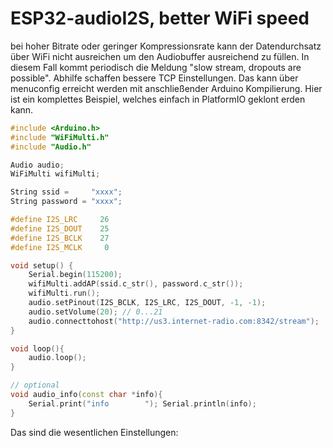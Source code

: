 # ESP32-audioI2S, better WiFi speed
bei hoher Bitrate oder geringer Kompressionsrate kann der Datendurchsatz über WiFi nicht ausreichen um den Audiobuffer ausreichend zu füllen. In diesem Fall kommt periodisch die Meldung "slow stream, dropouts are possible".   Abhilfe schaffen bessere TCP Einstellungen. Das kann über menuconfig erreicht werden mit anschließender Arduino Kompilierung. 
Hier ist ein komplettes Beispiel, welches einfach in PlatformIO geklont erden kann.


````c++
#include <Arduino.h>
#include "WiFiMulti.h"
#include "Audio.h"

Audio audio;
WiFiMulti wifiMulti;

String ssid =     "xxxx";
String password = "xxxx";

#define I2S_LRC     26
#define I2S_DOUT    25
#define I2S_BCLK    27
#define I2S_MCLK     0

void setup() {
    Serial.begin(115200);
    wifiMulti.addAP(ssid.c_str(), password.c_str());
    wifiMulti.run();
    audio.setPinout(I2S_BCLK, I2S_LRC, I2S_DOUT, -1, -1);
    audio.setVolume(20); // 0...21
    audio.connecttohost("http://us3.internet-radio.com:8342/stream");
}

void loop(){
    audio.loop();
}

// optional
void audio_info(const char *info){
    Serial.print("info        "); Serial.println(info);
}


````



Das sind die wesentlichen Einstellungen:


